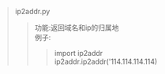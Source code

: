 
>ip2addr.py  
>>功能:返回域名和ip的归属地  
  例子:  
>>>import ip2addr  
   ip2addr.ip2addr('114.114.114.114)  
